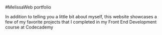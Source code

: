 #MelissaWeb portfolio

In addition to telling you a little bit about myself, this website showcases a few of my favorite projects that I completed in my Front End Development course at Codecademy
